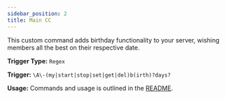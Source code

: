 ```yaml
---
sidebar_position: 2
title: Main CC
---
```


This custom command adds birthday functionality to your server, wishing members all the best on their respective date.

**Trigger Type:** `Regex`

**Trigger:** `\A\-(my|start|stop|set|get|del)b(irth)?days?`

**Usage:**
Commands and usage is outlined in the [README](main-cc/#commands).

```go file=../../../birthday/birthday.go.tmpl

```

